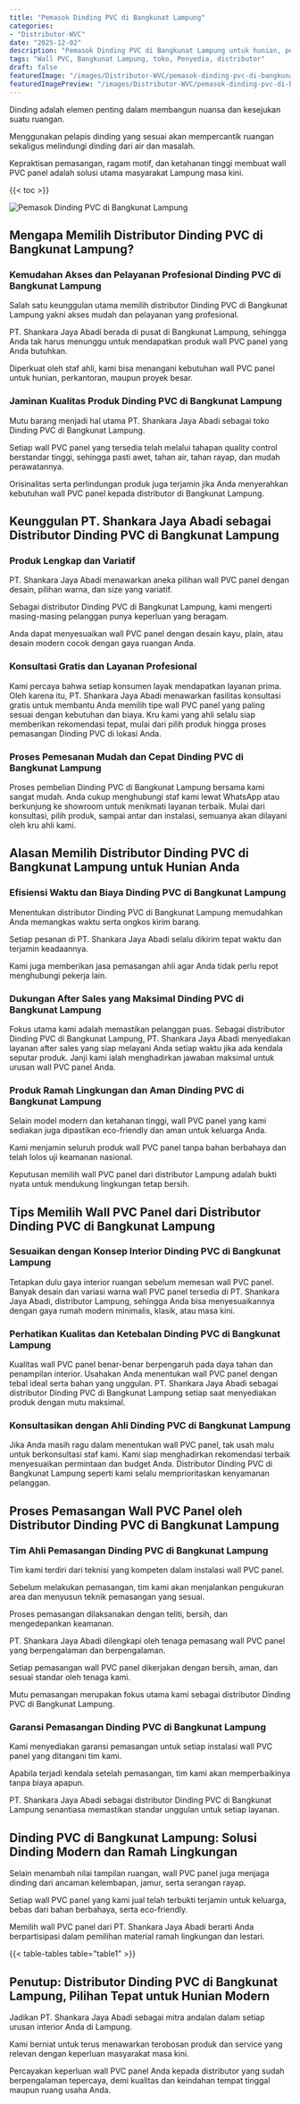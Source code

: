 ```yaml
---
title: "Pemasok Dinding PVC di Bangkunat Lampung"
categories:
- "Distributor-WVC"
date: "2025-12-02"
description: "Pemasok Dinding PVC di Bangkunat Lampung untuk hunian, perkantoran, dan ritel. Panel unggulan, pilihan motif, variasi warna menarik, beserta jasa penempatan dikerjakan oleh tim ahli serta jaminan resmi!|Jasa distribusi Dinding PVC di Bangkunat Lampung bagi keperluan hunian, perkantoran, atau toko, beserta produk terbaik dan instalasi oleh tim berpengalaman dan jaminan resmi.|Solusi Dinding PVC di Bangkunat Lampung yang terbukti bagi rumah, office, dan gerai, dengan produk terbaik dan instalasi ditangani oleh teknisi ahli serta garansi resmi.|Distribusi Dinding PVC di Bangkunat Lampung bagi hunian, kantor, dan gerai, dengan produk berkualitas dan penempatan ditangani oleh tim berpengalaman, dilengkapi dengan kepastian resmi.}"
tags: "Wall PVC, Bangkunat Lampung, toko, Penyedia, distributor"
draft: false
featuredImage: "/images/Distributor-WVC/pemasok-dinding-pvc-di-bangkunat-lampung.png"
featuredImagePreview: "/images/Distributor-WVC/pemasok-dinding-pvc-di-bangkunat-lampung.png"
---
```


Dinding adalah elemen penting dalam membangun nuansa dan kesejukan suatu ruangan.

Menggunakan pelapis dinding yang sesuai akan mempercantik ruangan sekaligus melindungi dinding dari air dan masalah.

Kepraktisan pemasangan, ragam motif, dan ketahanan tinggi membuat wall PVC panel adalah solusi utama masyarakat Lampung masa kini.

{{< toc >}}

![Pemasok Dinding PVC di Bangkunat Lampung](/images/Distributor-WVC/Pemasok-Dinding-PVC-di-Bangkunat-Lampung.png)

## Mengapa Memilih Distributor Dinding PVC di Bangkunat Lampung?

### Kemudahan Akses dan Pelayanan Profesional Dinding PVC di Bangkunat Lampung

Salah satu keunggulan utama memilih distributor Dinding PVC di Bangkunat Lampung yakni akses mudah dan pelayanan yang profesional.

PT. Shankara Jaya Abadi berada di pusat di Bangkunat Lampung, sehingga Anda tak harus menunggu untuk mendapatkan produk wall PVC panel yang Anda butuhkan.

Diperkuat oleh staf ahli, kami bisa menangani kebutuhan wall PVC panel untuk hunian, perkantoran, maupun proyek besar.

### Jaminan Kualitas Produk Dinding PVC di Bangkunat Lampung

Mutu barang menjadi hal utama PT. Shankara Jaya Abadi sebagai toko Dinding PVC di Bangkunat Lampung.

Setiap wall PVC panel yang tersedia telah melalui tahapan quality control berstandar tinggi, sehingga pasti awet, tahan air, tahan rayap, dan mudah perawatannya.

Orisinalitas serta perlindungan produk juga terjamin jika Anda menyerahkan kebutuhan wall PVC panel kepada distributor di Bangkunat Lampung.

## Keunggulan PT. Shankara Jaya Abadi sebagai Distributor Dinding PVC di Bangkunat Lampung

### Produk Lengkap dan Variatif

PT. Shankara Jaya Abadi menawarkan aneka pilihan wall PVC panel dengan desain, pilihan warna, dan size yang variatif.

Sebagai distributor Dinding PVC di Bangkunat Lampung, kami mengerti masing-masing pelanggan punya keperluan yang beragam.

Anda dapat menyesuaikan wall PVC panel dengan desain kayu, plain, atau desain modern cocok dengan gaya ruangan Anda.

### Konsultasi Gratis dan Layanan Profesional

Kami percaya bahwa setiap konsumen layak mendapatkan layanan prima. Oleh karena itu, PT. Shankara Jaya Abadi menawarkan fasilitas konsultasi gratis untuk membantu Anda memilih tipe wall PVC panel yang paling sesuai dengan kebutuhan dan biaya. Kru kami yang ahli selalu siap memberikan rekomendasi tepat, mulai dari pilih produk hingga proses pemasangan Dinding PVC di lokasi Anda.

### Proses Pemesanan Mudah dan Cepat Dinding PVC di Bangkunat Lampung

Proses pembelian Dinding PVC di Bangkunat Lampung bersama kami sangat mudah. Anda cukup menghubungi staf kami lewat WhatsApp atau berkunjung ke showroom untuk menikmati layanan terbaik. Mulai dari konsultasi, pilih produk, sampai antar dan instalasi, semuanya akan dilayani oleh kru ahli kami.

## Alasan Memilih Distributor Dinding PVC di Bangkunat Lampung untuk Hunian Anda

### Efisiensi Waktu dan Biaya Dinding PVC di Bangkunat Lampung

Menentukan distributor Dinding PVC di Bangkunat Lampung memudahkan Anda memangkas waktu serta ongkos kirim barang.

Setiap pesanan di PT. Shankara Jaya Abadi selalu dikirim tepat waktu dan terjamin keadaannya.

Kami juga memberikan jasa pemasangan ahli agar Anda tidak perlu repot menghubungi pekerja lain.

### Dukungan After Sales yang Maksimal Dinding PVC di Bangkunat Lampung

Fokus utama kami adalah memastikan pelanggan puas. Sebagai distributor Dinding PVC di Bangkunat Lampung, PT. Shankara Jaya Abadi menyediakan layanan after sales yang siap melayani Anda setiap waktu jika ada kendala seputar produk. Janji kami ialah menghadirkan jawaban maksimal untuk urusan wall PVC panel Anda.

### Produk Ramah Lingkungan dan Aman Dinding PVC di Bangkunat Lampung

Selain model modern dan ketahanan tinggi, wall PVC panel yang kami sediakan juga dipastikan eco-friendly dan aman untuk keluarga Anda.

Kami menjamin seluruh produk wall PVC panel tanpa bahan berbahaya dan telah lolos uji keamanan nasional.

Keputusan memilih wall PVC panel dari distributor Lampung adalah bukti nyata untuk mendukung lingkungan tetap bersih.

## Tips Memilih Wall PVC Panel dari Distributor Dinding PVC di Bangkunat Lampung

### Sesuaikan dengan Konsep Interior Dinding PVC di Bangkunat Lampung

Tetapkan dulu gaya interior ruangan sebelum memesan wall PVC panel. Banyak desain dan variasi warna wall PVC panel tersedia di PT. Shankara Jaya Abadi, distributor Lampung, sehingga Anda bisa menyesuaikannya dengan gaya rumah modern minimalis, klasik, atau masa kini.

### Perhatikan Kualitas dan Ketebalan Dinding PVC di Bangkunat Lampung

Kualitas wall PVC panel benar-benar berpengaruh pada daya tahan dan penampilan interior. Usahakan Anda menentukan wall PVC panel dengan tebal ideal serta bahan yang unggulan. PT. Shankara Jaya Abadi sebagai distributor Dinding PVC di Bangkunat Lampung setiap saat menyediakan produk dengan mutu maksimal.

### Konsultasikan dengan Ahli Dinding PVC di Bangkunat Lampung

Jika Anda masih ragu dalam menentukan wall PVC panel, tak usah malu untuk berkonsultasi staf kami. Kami siap menghadirkan rekomendasi terbaik menyesuaikan permintaan dan budget Anda. Distributor Dinding PVC di Bangkunat Lampung seperti kami selalu memprioritaskan kenyamanan pelanggan.

## Proses Pemasangan Wall PVC Panel oleh Distributor Dinding PVC di Bangkunat Lampung

### Tim Ahli Pemasangan Dinding PVC di Bangkunat Lampung

Tim kami terdiri dari teknisi yang kompeten dalam instalasi wall PVC panel.

Sebelum melakukan pemasangan, tim kami akan menjalankan pengukuran area dan menyusun teknik pemasangan yang sesuai.

Proses pemasangan dilaksanakan dengan teliti, bersih, dan mengedepankan keamanan.

PT. Shankara Jaya Abadi dilengkapi oleh tenaga pemasang wall PVC panel yang berpengalaman dan berpengalaman.

Setiap pemasangan wall PVC panel dikerjakan dengan bersih, aman, dan sesuai standar oleh tenaga kami.

Mutu pemasangan merupakan fokus utama kami sebagai distributor Dinding PVC di Bangkunat Lampung.

### Garansi Pemasangan Dinding PVC di Bangkunat Lampung

Kami menyediakan garansi pemasangan untuk setiap instalasi wall PVC panel yang ditangani tim kami.

Apabila terjadi kendala setelah pemasangan, tim kami akan memperbaikinya tanpa biaya apapun.

PT. Shankara Jaya Abadi sebagai distributor Dinding PVC di Bangkunat Lampung senantiasa memastikan standar unggulan untuk setiap layanan.

## Dinding PVC di Bangkunat Lampung: Solusi Dinding Modern dan Ramah Lingkungan

Selain menambah nilai tampilan ruangan, wall PVC panel juga menjaga dinding dari ancaman kelembapan, jamur, serta serangan rayap.

Setiap wall PVC panel yang kami jual telah terbukti terjamin untuk keluarga, bebas dari bahan berbahaya, serta eco-friendly.

Memilih wall PVC panel dari PT. Shankara Jaya Abadi berarti Anda berpartisipasi dalam pemilihan material ramah lingkungan dan lestari.

{{< table-tables table="table1" >}}

## Penutup: Distributor Dinding PVC di Bangkunat Lampung, Pilihan Tepat untuk Hunian Modern

Jadikan PT. Shankara Jaya Abadi sebagai mitra andalan dalam setiap urusan interior Anda di Lampung.

Kami berniat untuk terus menawarkan terobosan produk dan service yang relevan dengan keperluan masyarakat masa kini.

Percayakan keperluan wall PVC panel Anda kepada distributor yang sudah berpengalaman tepercaya, demi kualitas dan keindahan tempat tinggal maupun ruang usaha Anda.
